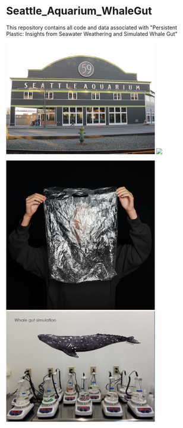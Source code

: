 # Seattle_Aquarium_WhaleGut
This repository contains all code and data associated with "Persistent Plastic: Insights from Seawater Weathering and Simulated Whale Gut"

<p float="left">
  <img src="images/SA.jpg" width="400" />
  <img src="images/tomford.jpg" width="400" /> 
</p>

<p float="left">
  <img src="images/plastic.JPG" width="400" />
  <img src="images/whale.JPG" width="400" /> 
</p>
